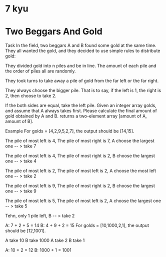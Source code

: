 7 kyu
===========================================
Two Beggars And Gold
===========================================

Task
In the field, two beggars A and B found some gold at the same time. They all wanted the gold, and they decided to use simple rules to distribute gold:

They divided gold into n piles and be in line. 
The amount of each pile and the order of piles all are randomly.

They took turns to take away a pile of gold from the 
far left or the far right.

They always choose the bigger pile. That is to say, 
if the left is 1, the right is 2, then choose to take 2.

If the both sides are equal, take the left pile.
Given an integer array golds, and assume that A always takes first. Please calculate the final amount of gold obtained by A and B. returns a two-element array [amount of A, amount of B].

Example
For golds = [4,2,9,5,2,7], the output should be [14,15].

The pile of most left is 4, 
The pile of most right is 7, 
A choose the largest one -- > take 7

The pile of most left is 4, 
The pile of most right is 2, 
B choose the largest one -- > take 4

The pile of most left is 2, 
The pile of most left is 2, 
A choose the most left one -- > take 2

The pile of most left is 9, 
The pile of most right is 2, 
B choose the largest one -- > take 9

The pile of most left is 5, 
The pile of most left is 2, 
A choose the largest one -- > take 5

Tehn, only 1 pile left, 
B  -- > take 2

A: 7 + 2 + 5 = 14
B: 4 + 9 + 2 = 15
For golds = [10,1000,2,1], the output should be [12,1001].

A take 10
B take 1000
A take 2
B take 1

A: 10 + 2 = 12
B: 1000 + 1 = 1001